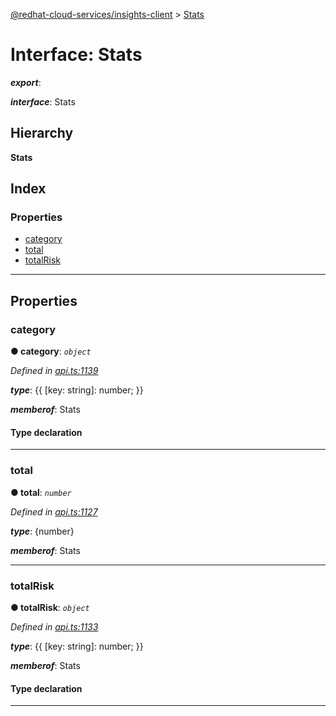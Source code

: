 [@redhat-cloud-services/insights-client](../README.md) > [Stats](../interfaces/stats.md)

# Interface: Stats

*__export__*: 

*__interface__*: Stats

## Hierarchy

**Stats**

## Index

### Properties

* [category](stats.md#category)
* [total](stats.md#total)
* [totalRisk](stats.md#totalrisk)

---

## Properties

<a id="category"></a>

###  category

**● category**: *`object`*

*Defined in [api.ts:1139](https://github.com/RedHatInsights/javascript-clients/blob/master/packages/insights/api.ts#L1139)*

*__type__*: {{ \[key: string\]: number; }}

*__memberof__*: Stats

#### Type declaration

[key: `string`]: `number`

___
<a id="total"></a>

###  total

**● total**: *`number`*

*Defined in [api.ts:1127](https://github.com/RedHatInsights/javascript-clients/blob/master/packages/insights/api.ts#L1127)*

*__type__*: {number}

*__memberof__*: Stats

___
<a id="totalrisk"></a>

###  totalRisk

**● totalRisk**: *`object`*

*Defined in [api.ts:1133](https://github.com/RedHatInsights/javascript-clients/blob/master/packages/insights/api.ts#L1133)*

*__type__*: {{ \[key: string\]: number; }}

*__memberof__*: Stats

#### Type declaration

[key: `string`]: `number`

___

